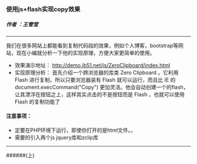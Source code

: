 ### 使用js+flash实现copy效果
#####   作者 ：王雪莹
------
我们在很多网站上都能看到复制代码段的效果，例如个人博客，bootstrap等网站，现在小编就分析一下他的实现原理，方便大家更简单的使用。
+ 效果演示地址：
    http://demo.jb51.net/js/ZeroClipboard/index.html
+ 实现原理分析：
首先介绍一个跨浏览器的库类 Zero Clipboard 。它利用 Flash 进行复制，所以只要浏览器装有 Flash 就可以运行，而且比 IE 的 document.execCommand("Copy") 更加灵活。他会自动创建一个的flash，让其漂浮在按钮之上，这样其实点击的不是按钮而是 Flash ，也就可以使用 Flash 的复制功能了
#### 注意事项：
+ 定要在PHP环境下运行，即使你打开的是html文件。。
+ 需要的引入两个js jquery库和zclip库
------
######(上)